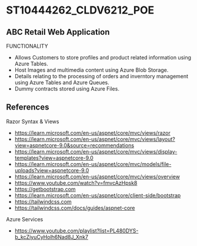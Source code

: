 # ST10444262\_CLDV6212\_POE
ABC Retail Web Application
---------------------------

FUNCTIONALITY
- Allows Customers to store profiles and product related information using Azure Tables.
- Host Images and multimedia content using Azure Blob Storage.
- Details relating to the processing of orders and inverntory management using Azure Tables and Azure Queues.
- Dummy contracts stored using Azure Files.


References
----------

Razor Syntax & Views
- https://learn.microsoft.com/en-us/aspnet/core/mvc/views/razor
- https://learn.microsoft.com/en-us/aspnet/core/mvc/views/layout?view=aspnetcore-9.0&source=recommendations
- https://learn.microsoft.com/en-us/aspnet/core/mvc/views/display-templates?view=aspnetcore-9.0
- https://learn.microsoft.com/en-us/aspnet/core/mvc/models/file-uploads?view=aspnetcore-9.0
- https://learn.microsoft.com/en-us/aspnet/core/mvc/views/overview
- https://www.youtube.com/watch?v=fmvcAzHpsk8
- https://getbootstrap.com
- https://learn.microsoft.com/en-us/aspnet/core/client-side/bootstrap
- https://tailwindcss.com
- https://tailwindcss.com/docs/guides/aspnet-core
  
Azure Services
- https://www.youtube.com/playlist?list=PL480DYS-b_kcZiyuCyHolh6Nad8J_Xnk7
